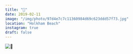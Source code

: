 ```yaml
---
title: "🌾"
date: 2019-02-11
image: "/img/photo/97d4e7c7c11360984d69c623ddd57f73.jpg"
location: "Holkham Beach"
instagram: true
draft: false
---
```


![🌾](/img/photo/97d4e7c7c11360984d69c623ddd57f73.jpg)
